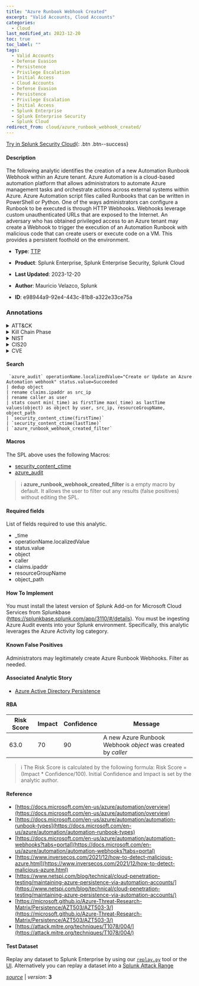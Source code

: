 ```yaml
---
title: "Azure Runbook Webhook Created"
excerpt: "Valid Accounts, Cloud Accounts"
categories:
  - Cloud
last_modified_at: 2023-12-20
toc: true
toc_label: ""
tags:
  - Valid Accounts
  - Defense Evasion
  - Persistence
  - Privilege Escalation
  - Initial Access
  - Cloud Accounts
  - Defense Evasion
  - Persistence
  - Privilege Escalation
  - Initial Access
  - Splunk Enterprise
  - Splunk Enterprise Security
  - Splunk Cloud
redirect_from: cloud/azure_runbook_webhook_created/
---
```




[Try in Splunk Security Cloud](https://www.splunk.com/en_us/cyber-security.html){: .btn .btn--success}

#### Description

The following analytic identifies the creation of a new Automation Runbook Webhook within an Azure tenant. Azure Automation is a cloud-based automation platform that allows administrators to automate Azure management tasks and orchestrate actions across external systems within Azure. Azure Automation script files called Runbooks that can be written in PowerShell or Python. One of the ways administrators can configure a Runbook to be executed is through HTTP Webhooks. Webhooks leverage custom unauthenticated URLs that are exposed to the Internet. An adversary who has obtained privileged access to an Azure tenant may create a Webhook to trigger the execution of an Automation Runbook with malicious code that can create users or execute code on a VM. This provides a persistent foothold on the environment.

- **Type**: [TTP](https://github.com/splunk/security_content/wiki/Detection-Analytic-Types)
- **Product**: Splunk Enterprise, Splunk Enterprise Security, Splunk Cloud

- **Last Updated**: 2023-12-20
- **Author**: Mauricio Velazco, Splunk
- **ID**: e98944a9-92e4-443c-81b8-a322e33ce75a

### Annotations
<details>
  <summary>ATT&CK</summary>

<div markdown="1">

#### [ATT&CK](https://attack.mitre.org/)

| ID          | Technique   | Tactic         |
| ----------- | ----------- |--------------- |
| [T1078](https://attack.mitre.org/techniques/T1078/) | Valid Accounts | Defense Evasion, Persistence, Privilege Escalation, Initial Access |

| [T1078.004](https://attack.mitre.org/techniques/T1078/004/) | Cloud Accounts | Defense Evasion, Persistence, Privilege Escalation, Initial Access |

</div>
</details>


<details>
  <summary>Kill Chain Phase</summary>

<div markdown="1">

* Exploitation
* Installation
* Delivery


</div>
</details>


<details>
  <summary>NIST</summary>

<div markdown="1">

* DE.CM



</div>
</details>

<details>
  <summary>CIS20</summary>

<div markdown="1">

* CIS 10



</div>
</details>

<details>
  <summary>CVE</summary>

<div markdown="1">


</div>
</details>


#### Search

```
 `azure_audit` operationName.localizedValue="Create or Update an Azure Automation webhook" status.value=Succeeded 
| dedup object 
| rename claims.ipaddr as src_ip 
| rename caller as user 
| stats count min(_time) as firstTime max(_time) as lastTime values(object) as object by user, src_ip, resourceGroupName, object_path 
| `security_content_ctime(firstTime)` 
| `security_content_ctime(lastTime)` 
| `azure_runbook_webhook_created_filter`
```

#### Macros
The SPL above uses the following Macros:
* [security_content_ctime](https://github.com/splunk/security_content/blob/develop/macros/security_content_ctime.yml)
* [azure_audit](https://github.com/splunk/security_content/blob/develop/macros/azure_audit.yml)

> :information_source:
> **azure_runbook_webhook_created_filter** is a empty macro by default. It allows the user to filter out any results (false positives) without editing the SPL.



#### Required fields
List of fields required to use this analytic.
* _time
* operationName.localizedValue
* status.value
* object
* caller
* claims.ipaddr
* resourceGroupName
* object_path



#### How To Implement
You must install the latest version of Splunk Add-on for Microsoft Cloud Services from Splunkbase (https://splunkbase.splunk.com/app/3110/#/details). You must be ingesting Azure Audit events into your Splunk environment. Specifically, this analytic leverages the Azure Activity log category.
#### Known False Positives
Administrators may legitimately create Azure Runbook Webhooks. Filter as needed.

#### Associated Analytic Story
* [Azure Active Directory Persistence](/stories/azure_active_directory_persistence)




#### RBA

| Risk Score  | Impact      | Confidence   | Message      |
| ----------- | ----------- |--------------|--------------|
| 63.0 | 70 | 90 | A new Azure Runbook Webhook $object$ was created by $caller$ |


> :information_source:
> The Risk Score is calculated by the following formula: Risk Score = (Impact * Confidence/100). Initial Confidence and Impact is set by the analytic author.


#### Reference

* [https://docs.microsoft.com/en-us/azure/automation/overview](https://docs.microsoft.com/en-us/azure/automation/overview)
* [https://docs.microsoft.com/en-us/azure/automation/automation-runbook-types](https://docs.microsoft.com/en-us/azure/automation/automation-runbook-types)
* [https://docs.microsoft.com/en-us/azure/automation/automation-webhooks?tabs=portal](https://docs.microsoft.com/en-us/azure/automation/automation-webhooks?tabs=portal)
* [https://www.inversecos.com/2021/12/how-to-detect-malicious-azure.html](https://www.inversecos.com/2021/12/how-to-detect-malicious-azure.html)
* [https://www.netspi.com/blog/technical/cloud-penetration-testing/maintaining-azure-persistence-via-automation-accounts/](https://www.netspi.com/blog/technical/cloud-penetration-testing/maintaining-azure-persistence-via-automation-accounts/)
* [https://microsoft.github.io/Azure-Threat-Research-Matrix/Persistence/AZT503/AZT503-3/](https://microsoft.github.io/Azure-Threat-Research-Matrix/Persistence/AZT503/AZT503-3/)
* [https://attack.mitre.org/techniques/T1078/004/](https://attack.mitre.org/techniques/T1078/004/)



#### Test Dataset
Replay any dataset to Splunk Enterprise by using our [`replay.py`](https://github.com/splunk/attack_data#using-replaypy) tool or the [UI](https://github.com/splunk/attack_data#using-ui).
Alternatively you can replay a dataset into a [Splunk Attack Range](https://github.com/splunk/attack_range#replay-dumps-into-attack-range-splunk-server)




[*source*](https://github.com/splunk/security_content/tree/develop/detections/cloud/azure_runbook_webhook_created.yml) \| *version*: **3**